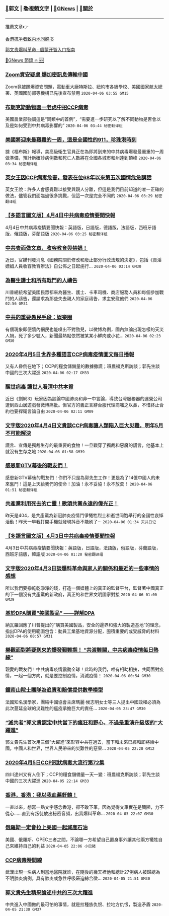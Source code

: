 ###  [:eagle:郭文](https://github.com/ourhimalayas/txt) | [:books:視頻文字](https://github.com/ourhimalayas/txt/blob/master/content/README.md) | [:newspaper:GNews](https://github.com/ourhimalayas/txt/blob/master/content/gnews/README.md) | [:pray:關於](https://github.com/ourhimalayas/home/tree/master/about)
---

推薦文章:point_right:

[香港抗争者致内地同胞书](https://github.com/ourhimalayas/news/blob/master/2019/08/a_letter_from_the_hong_kong_people.md)

[郭文贵爆料革命 · 启蒙开智入门指南](https://github.com/ourhimalayas/txt/issues/1)

[:newspaper:GNews 節錄 :fire: :new:](https://github.com/ourhimalayas/txt/blob/master/content/gnews/README.md) 



### [Zoom資安疑慮 爆加密訊​息傳輸中國](/content/gnews/1/README.md)

Zoom竟被踢爆資安問題，電動車大廠特斯拉、紐約市各級學校、美國國家航太總署、英國國防部等機構已先後宣布禁用  `2020-04-06 03:55 GM15`

### [布朗克斯動物園一老虎中招CCP病毒](/content/gnews/2/README.md)

美國農業部強調這是“同類中的首例”，“需要進一步研究以了解不同動物是否會以及是如何受到中共病毒影響的”  `2020-04-06 03:44 秘密翻译组`

### [美國將迎來最艱難的一周，這是全國性的911，珍珠港時刻](/content/gnews/3/README.md)

據《福布斯》報導，美高級衛生官員正在為即將到來的中共病毒爆發最嚴重的一周做準備，預計新確診病例數和死亡人數將在全國各城市和州達到頂峰  `2020-04-06 03:34 秘密翻译组`

### [英女王因CCP病毒危害，發表在位68年以來第五次國情危急講話](/content/gnews/4/README.md)

英女王說：許多人會感覺難以接受與親人分離，但這是我們目前知道的唯一正確的做法，儘管我們面臨過很多挑戰，但這一次是完全不同的  `2020-04-06 03:29 秘密翻译组`

### [【多語言圖文版】4月4日中共病毒疫情要聞快報](/content/gnews/5/README.md)

4月4日中共病毒疫情要聞快報：英語版，日語版，德語版，法語版，西班牙語版，俄語版，芬蘭語版  `2020-04-06 03:25 秘密翻译组`

### [中共表面做文章，收容教育與禁娼！](/content/gnews/6/README.md)

近日，官媒刊發消息《國務院關於修改和廢止部分行政法規的決定》，包括《賣淫嫖娼人員收容教育辦法》自公佈之日起施行...  `2020-04-06 03:14 GM30`

### [為醫生護士和所有戰鬥的人禱告](/content/gnews/7/README.md)

川普總統希望美國民眾都來為醫生、護士、卡車司機、商店服務人員和每個參加戰鬥的人禱告，還請求為那些失去親人的家庭禱告，求主安慰他們  `2020-04-06 02:56 GM31`

### [中共的重要愚民手段：娛樂圈](/content/gnews/8/README.md)

有個現象即便牆內網民也能嗅出不對勁兒，以微博為例，國內無論出現怎樣的天災人禍，死了多少號人，新聞最熱點依然被某某小鮮肉或小花...  `2020-04-06 02:23 GM30`

### [2020年4月5日世界多種語言CCP病毒疫情圖文每日播報](/content/gnews/9/README.md)

又有人昏倒在地下；CCP的糧食儲備量的數據撒謊；班農福克斯訪談；郭先生談中國的三次大躍進  `2020-04-06 02:17 GM33`

### [醒世病毒 讓世人看清中共本質](/content/gnews/10/README.md)

近日《劍網3》玩家因為談論中國肺炎和非一中言論，導致台灣服務器的運營公司遭到西山居遊戲發微博痛批。但官方的義正言辭台服代理商嗤之以鼻，不惜終止合約也要捍衛言論自由  `2020-04-06 02:11 GM09`

### [文字版2020年4月4日文貴談CCP病毒讓人類陷入巨大災難，明年5月不可能解決](/content/gnews/11/README.md)

謊言、宣傳是獨裁生存的最重要的食物！一旦戳穿了獨裁和惡魔的謊言，他基本上就沒有生存之地  `2020-04-06 01:58 GM39`

### [感恩新GTV幕後的戰友們！](/content/gnews/12/README.md)

感恩新GTV幕後的戰友們！你們不只是為郭先生工作！更是為了14億中國人的未來奮鬥！這是上天給我們的使命！加油！永不妥協！永不放棄！  `2020-04-06 01:51 秘密翻译组`

### [共產黨利用死去的亡靈！歌頌共黨永遠的偉光正！](/content/gnews/13/README.md)

昨天是404，是共產黨為新冠肺炎疫情鬥爭犧牲烈士和逝世同胞舉行的全國性哀悼活動！昨天一早我打開手機就發現抖音不能刷了···  `2020-04-06 01:34 灭共日记`

### [【多語言圖文版】4月3日中共病毒疫情要聞快報](/content/gnews/14/README.md)

4月3日中共病毒疫情要聞快報：英語版，日語版，法語版，俄語版，芬蘭語版，西班牙語版，韓語版  `2020-04-06 01:20 秘密翻译组`

### [文字版2020年4月3日談爆料革命與家人的關係和最近的一些事情的感想](/content/gnews/15/README.md)

所以我們要掙乾乾淨淨的錢，打造一個媒體上的真正的監督平台，監督著中國真正的下一個沒有共產黨的新政府，真正的和世界文明國家對接  `2020-04-06 01:00 GM39`

### [基於DPA購買“美國製品” ——詳解DPA](/content/gnews/16/README.md)

納瓦羅回應了川普提出的“購買美國製品，安全的邊界和強大的製造基地”的理念，指出DPA的使用範圍包含：動員工業基地資源分配，囤積重要的或受威脅的材料  `2020-04-06 00:57 GM31`

### [樂觀面對將要到來的爆發艱難期！ “共渡難關，中共病毒疫情每日熱線”](/content/gnews/17/README.md)

親愛的戰友們！中共病毒疫情震動全球！此時的我們，唯有相助相扶，共同面對疫情，一起一個方向，就是要控制疫情，消滅疫情！  `2020-04-06 00:54 GM30`

### [鐘南山院士團隊為追責和賠償提供數學模型](/content/gnews/18/README.md)

法國知名漢學家，團結中國協會主席瑪麗·候志明女士等三人提出中國政權必須為此次蔓延全球的災難性的瘟疫承擔巨大的責任...  `2020-04-05 23:47 GM30`

### [“滅共者”郭文貴認定中共當下的瘋狂和野心，不過是重演升級版的“大躍進”](/content/gnews/19/README.md)

郭文貴先生首次用三個”大躍進”來形容中共在過去，當下和未來已經和即將給中國，中國人和世界，世界人民帶來的災難性的惡果...  `2020-04-05 22:20 GM12`

### [2020年4月5日CCP冠狀病毒大流行第72集](/content/gnews/20/README.md)

四川達州又有人倒下；CCP的糧食儲備量一天一變：班農福克斯訪談；郭先生談中國的三次大躍進  `2020-04-05 22:14 GM33`

### [香港，香港：我以我血薦軒轅！](/content/gnews/21/README.md)

一直以來，想寫一點文字感念香港，卻不敢下筆，因為覺得文筆實在是簡陋，力不從心……直到有叛徒放出秘密音頻，出賣爆料革命...  `2020-04-05 22:07 GM30`

### [俄羅斯一定會拉上美國一起減產石油](/content/gnews/22/README.md)

美國、俄羅斯、OPEC三者之間，不論哪一方希望自己置身事外讓其他兩方犧牲自己來維持自己的利益  `2020-04-05 22:06 小巴猪`

### [CCP病毒時間線](/content/gnews/23/README.md)

武漢出現一名病人到當地醫院就診，在隨後的幾天裡他和總計27例病人被歸總為不明肺炎病例。具有肺炎或急性呼吸窘迫綜合徵...  `2020-04-05 21:51 GM30`

### [郭文貴先生精采論述中共的三次大躍進](/content/gnews/24/README.md)

中共進入中國做的最可怕的事情，就是拉種族仇恨、拉地方仇恨，製造矛盾  `2020-04-05 21:30 GM37`

